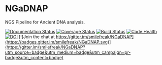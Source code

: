 # NGaDNAP
NGS Pipeline for Ancient DNA analysis.

[![Documentation Status](https://readthedocs.org/projects/ngadnap/badge/?version=latest)](http://ngadnap.readthedocs.org/en/latest/?badge=latest) 
[![Coverage Status](https://coveralls.io/repos/smilefreak/NGaDNAP/badge.svg?branch=master&service=github)](https://coveralls.io/github/smilefreak/NGaDNAP?branch=master)
[![Build Status](https://travis-ci.org/smilefreak/NGaDNAP.svg?branch=master)](https://travis-ci.org/smilefreak/NGaDNAP) 
[![Code Health](https://landscape.io/github/smilefreak/NGaDNAP/master/landscape.svg?style=flat)](https://landscape.io/github/smilefreak/NGaDNAP/master)
[![DOI](https://zenodo.org/badge/19323/smilefreak/NGaDNAP.svg)](https://zenodo.org/badge/latestdoi/19323/smilefreak/NGaDNAP)
[![Join the chat at https://gitter.im/smilefreak/NGaDNAP](https://badges.gitter.im/smilefreak/NGaDNAP.svg)](https://gitter.im/smilefreak/NGaDNAP?utm_source=badge&utm_medium=badge&utm_campaign=pr-badge&utm_content=badge)




